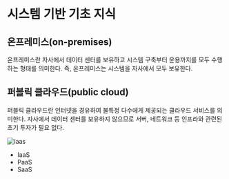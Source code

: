 # 시스템 기반 기초 지식

## 온프레미스(on-premises)

온프레미스란 자사에서 데이터 센터를 보유하고 시스템 구축부터 운용까지를 모두 수행하는 형태를 의미한다. 즉, 온프레미스는 시스템을 자사에서 모두 보유한다.

## 퍼블릭 클라우드(public cloud)

퍼블릭 클라우드란 인터넷을 경유하여 불특정 다수에게 제공되는 클라우드 서비스를 의미한다. 자사에서 데이터 센터를 보유하지 않으므로 서버, 네트워크 등 인프라와 관련된 초기 투자가 필요 없다.

![iaas](../image/iaas.png)

- IaaS
- PaaS
- SaaS
